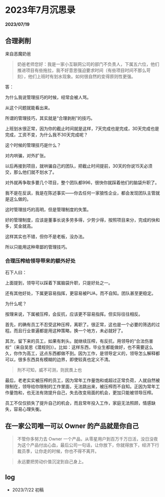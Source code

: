 # 2023年7月沉思录

#### 2023/07/19

## 合理剥削

来自恶魔奶爸

> 奶爸老师您好：我是一家小互联网公司的部门不负责人，下属五六位，他们推进项目有些拖拉，我不好意思强迫要求时间（有些项目时间不那么苛刻），他们上班时有划水现象。如何很自然的变得原则性更强。

答：

为什么我说管理技巧的时候，经常会被人骂。

从这个问题就能看出来。

所谓的管理技巧，其实就是“合理剥削”的技巧。

上班划水很正常，因为你的截止时间就是这样，7天完成也是完成，30天完成也是完成，工资不变，为什么我不30天完成呢？

这个时候的管理技巧是什么？

对内哄骗，对外扩张。

以后再接到项目，就哄骗自己的团队，把截止时间提前，30天的你说15天必须交，那么他们就不划水了。

对外就再争取多要几个项目，整个团队都996，很快你就踩着他们的脑袋升职了。

我不是在反讽，我是在陈述事实——你去任何一家狼性企业，都会发现团队主管就是这么做的。

这时管理技巧的高明，但是管理制度的失策。

好的管理制度，应该是董事长说多劳多得，少劳少得，按照项目来分，完成的快和多，奖金就高。

这样其实也不错，但你不是老板，没办法。

所以只能用这种卑鄙的管理技巧。

### 合理压榨给领导带来的额外好处

石下人曰：

上面提到，领导可以踩着下属脑袋升职，只是好处之一。

还有其他好处，下属更容易指挥，更容易被PUA，而不自知。团队甚至更稳定。

为什么呢？

按理来说，下属被压榨，会反抗，应该更不容易指挥。但实际往往相反。

首先，的确有员工不忍受这种压榨，离职了。很正常，这也是一个必要的筛选的过程。而且行业普遍都是用这种策略，换一个地方，未必就好了。

其次，留下来的员工，如果有刺头。就继续压榨，有反抗，用领导的“合法伤害权”（来自吴思《潜规则》）。比如：这样东西，毕业生都能做好，也不需要这么久，你作为高工，这点东西都做不到。因为工作，是领导定义的，领导怎么解释都可以，很多东西具有模糊的边界，即使较真也定义不清。

> 刑不可知，威不可测，则民畏上也

最后，老老实实被压榨的员工，因为常年工作量饱和或超过正常负荷，人就自然被限制在，领导给你限制的工作里面，无法跳出来，被压榨而不自知。正因为常年工作量饱和，也无法有效提升自己，失去改变局面的机会，更加只能被领导压榨。

员工不仅仅损失了提升自己的机会，而且常年投入工作，家庭无法照顾，情感缺失，容易心理失衡。

## 在一家公司唯一可以 Owner 的产品就是你自己

> 不管你多努力去 Owner 一个产品，从零星用户到百万千万日活，没日没夜为这个产品付出心血，最后公司一句话，让你放下，你就得放下，经济下行裁员季，让你走的时候，你也不得不离开。

> 永远要把劳动价值沉淀到自己身上。

## log

- 2023/7/22 初稿